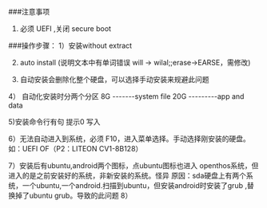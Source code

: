 ###注意事项
1. 必须 UEFI ,关闭 secure boot


###操作步骤：
1）安装without extract

2) auto install (说明文本中有单词错误 will -> wilal;;erase->EARSE，需修改)

3) 自动安装会删除化整个硬盘，可以选择手动安装来规避此问题

4） 自动化安装时分两个分区
    8G -------system file
    20G ---------app and data
    
5)安装命令行有句 提示0 写入

6）无法自动进入到系统，必须 F10，进入菜单选择。手动选择刚安装的硬盘。如：UEFI OF（P2：LITEON CV1-8B128）

7）安装后有ubuntu,android两个图标，点ubuntu图标也进入 openthos系统，但进入的是之前安装好的系统，非新安装的系统。怪异
   原因：sda硬盘上有两个系统，一个ubuntu,一个android.扫描到ubuntu，但安装android时安装了grub ,替换掉了ubuntu grub。导致的此问题
8）


